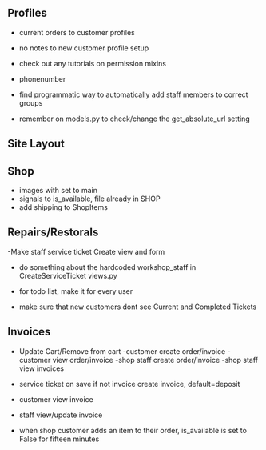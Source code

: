 ## Profiles

- current orders to customer profiles
- no notes to new customer profile setup

- check out any tutorials on permission mixins
- phonenumber
- find programmatic way to automatically add staff members to correct groups
- remember on models.py to check/change the get_absolute_url setting

## Site Layout

## Shop

- images with set to main
- signals to is_available, file already in SHOP
- add shipping to ShopItems

## Repairs/Restorals

-Make staff service ticket Create view and form

- do something about the hardcoded workshop_staff in
  CreateServiceTicket views.py

- for todo list, make it for every user
- make sure that new customers dont see Current and Completed Tickets

## Invoices

- Update Cart/Remove from cart
  -customer create order/invoice
  -customer view order/invoice
  -shop staff create order/invoice
  -shop staff view invoices

- service ticket on save if not invoice create invoice, default=deposit
- customer view invoice
- staff view/update invoice

- when shop customer adds an item to their order, is_available is set to False
  for fifteen minutes
